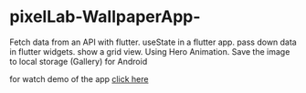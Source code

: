 # pixelLab-WallpaperApp-
Fetch data from an API with flutter. useState in a flutter app. pass down data in flutter widgets. show a grid view. Using Hero Animation. Save the image to local storage (Gallery) for Android

for watch demo of the app [click here](https://www.linkedin.com/posts/laxmi-narayan-69819b191_flutter-ui-dart-activity-6794894242796990465-koBd/) 
